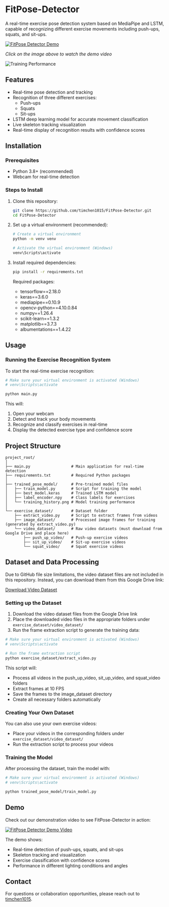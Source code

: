 # FitPose-Detector

A real-time exercise pose detection system based on MediaPipe and LSTM, capable of recognizing different exercise movements including push-ups, squats, and sit-ups.

[![FitPose Detector Demo](https://img.youtube.com/vi/UjlId3CEh6U/0.jpg)](https://youtu.be/UjlId3CEh6U?si=oL9TPSlOcomv-AIG)

*Click on the image above to watch the demo video*

![Training Performance](https://github.com/timchen1015/FitPose-Detector/raw/main/trained_pose_model/training_history.png)

## Features

- Real-time pose detection and tracking
- Recognition of three different exercises:
  - Push-ups
  - Squats
  - Sit-ups
- LSTM deep learning model for accurate movement classification
- Live skeleton tracking visualization
- Real-time display of recognition results with confidence scores

## Installation

### Prerequisites

- Python 3.8+ (recommended)
- Webcam for real-time detection

### Steps to Install

1. Clone this repository:
   ```bash
   git clone https://github.com/timchen1015/FitPose-Detector.git
   cd FitPose-Detector
   ```

2. Set up a virtual environment (recommended):
   ```bash
   # Create a virtual environment
   python -m venv venv

   # Activate the virtual environment (Windows)
   venv\Scripts\activate
   ```

3. Install required dependencies:
   ```bash
   pip install -r requirements.txt
   ```

   Required packages:
   - tensorflow==2.18.0
   - keras==3.6.0
   - mediapipe==0.10.9
   - opencv-python==4.10.0.84
   - numpy==1.26.4
   - scikit-learn==1.3.2
   - matplotlib==3.7.3
   - albumentations==1.4.22

## Usage

### Running the Exercise Recognition System

To start the real-time exercise recognition:

```bash
# Make sure your virtual environment is activated (Windows)
# venv\Scripts\activate

python main.py
```

This will:
1. Open your webcam
2. Detect and track your body movements
3. Recognize and classify exercises in real-time
4. Display the detected exercise type and confidence score

## Project Structure

```
project_root/
│
├── main.py                  # Main application for real-time detection
├── requirements.txt         # Required Python packages
│
├── trained_pose_model/      # Pre-trained model files
│   ├── train_model.py       # Script for training the model
│   ├── best_model.keras     # Trained LSTM model
│   ├── label_encoder.npy    # Class labels for exercises
│   └── training_history.png # Model training performance
│
└── exercise_dataset/        # Dataset folder 
    ├── extract_video.py     # Script to extract frames from videos
    ├── image_dataset/       # Processed image frames for training (generated by extract_video.py)
    └── video_dataset/       # Raw video datasets (must download from Google Drive and place here)
        ├── push_up_video/   # Push-up exercise videos
        ├── sit_up_video/    # Sit-up exercise videos
        └── squat_video/     # Squat exercise videos
```

## Dataset and Data Processing

Due to GitHub file size limitations, the video dataset files are not included in this repository. Instead, you can download them from this Google Drive link:

[Download Video Dataset](https://drive.google.com/drive/folders/1R5GQuEyEbXMzfJ7bL3dZY9X_9ZQsn-X3?usp=sharing)

### Setting up the Dataset

1. Download the video dataset files from the Google Drive link
2. Place the downloaded video files in the appropriate folders under `exercise_dataset/video_dataset/`
3. Run the frame extraction script to generate the training data:

```bash
# Make sure your virtual environment is activated (Windows)
# venv\Scripts\activate

# Run the frame extraction script
python exercise_dataset/extract_video.py
```

This script will:
- Process all videos in the push_up_video, sit_up_video, and squat_video folders
- Extract frames at 10 FPS
- Save the frames to the image_dataset directory
- Create all necessary folders automatically

### Creating Your Own Dataset

You can also use your own exercise videos:
- Place your videos in the corresponding folders under `exercise_dataset/video_dataset/`
- Run the extraction script to process your videos

### Training the Model

After processing the dataset, train the model with:

```bash
# Make sure your virtual environment is activated (Windows)
# venv\Scripts\activate

python trained_pose_model/train_model.py
```

## Demo

Check out our demonstration video to see FitPose-Detector in action:

[![FitPose Detector Demo Video](https://img.youtube.com/vi/UjlId3CEh6U/0.jpg)](https://youtu.be/UjlId3CEh6U?si=oL9TPSlOcomv-AIG)

The demo shows:
- Real-time detection of push-ups, squats, and sit-ups
- Skeleton tracking and visualization
- Exercise classification with confidence scores
- Performance in different lighting conditions and angles

## Contact

For questions or collaboration opportunities, please reach out to [timchen1015](https://github.com/timchen1015).
